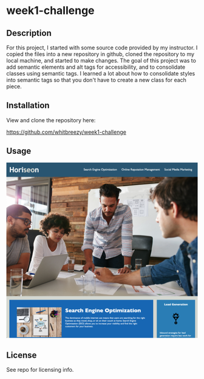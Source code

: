 # week1-challenge

## Description

For this project, I started with some source code provided by my instructor. I copied the files into a new repository in github, cloned the repository to my local machine, and started to make changes. The goal of this project was to add semantic elements and alt tags for accessibility, and to consolidate classes using semantic tags. I learned a lot about how to consolidate styles into semantic tags so that you don't have to create a new class for each piece. 

## Installation

View and clone the repository here:

https://github.com/whitbreezy/week1-challenge

## Usage
 ![home page](assets/images/usage.png)

## License

See repo for licensing info.
